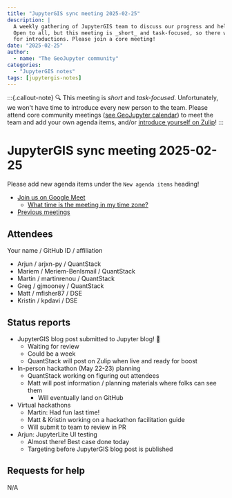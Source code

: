 ```yaml
---
title: "JupyterGIS sync meeting 2025-02-25"
description: |
  A weekly gathering of JupyterGIS team to discuss our progress and help each other out.
  Open to all, but this meeting is _short_ and task-focused, so there will not be time
  for introductions. Please join a core meeting!
date: "2025-02-25"
author:
  - name: "The GeoJupyter community"
categories:
  - "JupyterGIS notes"
tags: [jupytergis-notes]
---
```


:::{.callout-note}
:mag: This meeting is _short_ and _task-focused_. Unfortunately, we won't have time to
introduce every new person to the team. Please attend core community meetings ([see
GeoJupyter calendar](https://geojupyter.org/calendar)) to meet the team and add your own
agenda items, and/or
[introduce yourself on Zulip](https://jupyter.zulipchat.com/#narrow/channel/471314-geojupyter/topic/Welcome)!
:::

# JupyterGIS sync meeting 2025-02-25

Please add new agenda items under the `New agenda items` heading!

- [Join us on Google Meet](https://meet.google.com/zhk-vygf-gke)
  - [What time is the meeting in my time zone?](https://dateful.com/convert/utc?t=4pm)
- [Previous meetings](https://geojupyter.org/blog/#category=JupyterGIS%20notes)


## Attendees

Your name / GitHub ID / affiliation

* Arjun / arjxn-py / QuantStack
* Mariem / Meriem-BenIsmail / QuantStack
* Martin / martinrenou / QuantStack
* Greg / gjmooney / QuantStack
* Matt / mfisher87 / DSE
* Kristin / kpdavi / DSE


## Status reports

* JupyterGIS blog post submitted to Jupyter blog! :tada:
  * Waiting for review
  * Could be a week
  * QuantStack will post on Zulip when live and ready for boost
* In-person hackathon (May 22-23) planning
  * QuantStack working on figuring out attendees
  * Matt will post information / planning materials where folks can see them
    * Will eventually land on GitHub
* Virtual hackathons
  * Martin: Had fun last time!
  * Matt & Kristin working on a hackathon facilitation guide
  * Will submit to team to review in PR
* Arjun: JupyterLite UI testing
  * Almost there! Best case done today
  * Targeting before JupyterGIS blog post is published

## Requests for help

N/A

